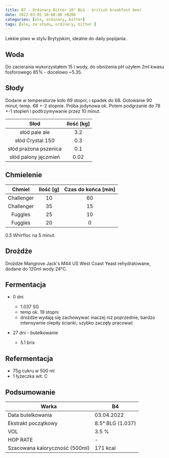 ```yaml
---
title: B7 - Ordinary Bitter 10° BLG - british breakfast beer
date: 2022-03-05 10:00:00 +0200
categories: [ale, ordinary, bitter]
tags: [ale, ze słodu, ordinary, bitter ]
---
```


Lekkie piwo w stylu Brytyjskim, idealne do daily popijania.

## Woda

Do zacierania wykorzystałem 15 l wody, do obniżenia pH użyłem 2ml kwasu fosforowego 85% - docelowo ~5.35.

## Słody

Dodane w temperaturze koło 69 stopni, i spadek do 68. Gotowanie 90 minut, temp. 68 +-2 stopnie. Próba jodynowa ok. Potem podgrzanie do 78 +-1 stopień i podtrzymywanie przez 10 minut.


|  Słod  	| Ilość [kg] 	|
|:--------:	|:---------: |
|  słód pale ale	|     3.2    	| 
|  słód Crystal 150  	|     0.3    	| 
|  słód prażona pszenica  	|     0.1    	| 
|  słód palony jęczmień  	|     0.02    	| 

## Chmielenie

|  Chmiel  	| Ilość [g] 	| Czas do końca [min] 	|
|:--------:	|:---------:	|:-------------------:	|
|  Challenger  	|     10    	|          60         	|
|  Challenger  	|     35    	|          15         	|
|  Fuggles  	|     25    	|          10         	|
|  Fuggles  	|     20    	|          0         	|

0.5 Whirfloc na 5 minut. 

## Drożdże

Drożdże Mangrove Jack's M44 US West Coast Yeast rehydratowane, dodane do 120ml wody 24°C.


## Fermentacja

* 0 dni
  - 1.037 SG
  - temp ok. 19 stopni
  - drożdże wydają się zachowywać inaczej niż poprzednie, bardzo intensywnie olepiły ścianki, szybko zaczęły pracować

* 27 dni - butelkowanie
  * 5.1 brix

## Refermentacja

* 75g cukru w 500 ml
* 1 łyżeczka wit. C

## Podsumowanie

| Warka                          	| B4              	|
|--------------------------------	|-------------------	|
| Data butelkowania              	| 03.04.2022    	|
| Ekstrakt początkowy            	| 8.5° BLG (1.037) 	|
| VOL                            	| 3.5 %             	|
| HOP RATE                       	| -           	|
| Szacowana kaloryczność (500ml) 	| 171 kcal          	|
